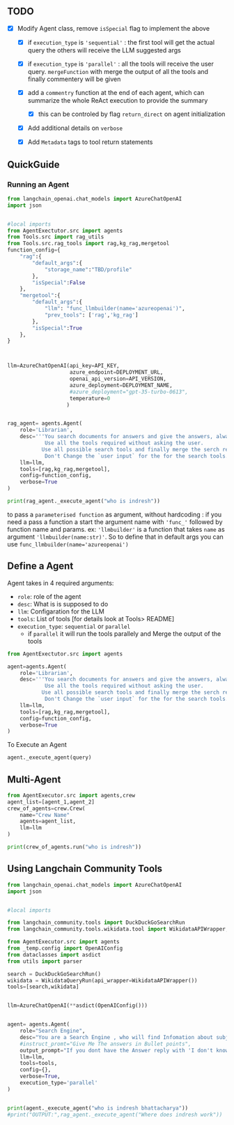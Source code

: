 




## TODO

- [X] Modify Agent class, remove `isSpecial` flag to implement the above
  - [X] if `execution_type` is `'sequential'` : the first tool will get the actual query the others will receive the LLM suggested args
  - [X] if  `execution_type` is `'parallel'` : all the tools will receive the user query. `mergeFunction` with merge the output of all the tools and finally commentery will be given
  - [X] add a `commentry` function at the end of each agent, which can summarize the whole ReAct execution to provide the summary
    - [X] this can be controled by flag `return_direct` on agent initialization
  - [X] Add additional details on `verbose`
  - [X] Add `Metadata` tags to tool return statements




## QuickGuide

### Running an Agent

```python
from langchain_openai.chat_models import AzureChatOpenAI
import json


#local imports
from AgentExectutor.src import agents
from Tools.src import rag_utils
from Tools.src.rag_tools import rag,kg_rag,mergetool
function_config={
    "rag":{
        "default_args":{
            "storage_name":"TBD/profile"
        },
        "isSpecial":False
    },
    "mergetool":{
        "default_args":{
            "llm": "func_llmbuilder(name='azureopenai')",
            "prev_tools": ['rag','kg_rag']
        },
        "isSpecial":True
    },
}



llm=AzureChatOpenAI(api_key=API_KEY,
                    azure_endpoint=DEPLOYMENT_URL,
                    openai_api_version=API_VERSION,
                    azure_deployment=DEPLOYMENT_NAME,
                    #azure_deployment="gpt-35-turbo-0613",
                    temperature=0
                   )


rag_agent= agents.Agent(
    role='Librarian',
    desc='''You search documents for answers and give the answers, always use the tools to search documents.
            Use all the tools required without asking the user.
           Use all possible search tools and finally merge the serch results to respond.
            Don't Change the `user input` for the for the search tools.''',
    llm=llm,
    tools=[rag,kg_rag,mergetool],
    config=function_config,
    verbose=True
)

print(rag_agent._execute_agent("who is indresh"))

```

to pass a `parameterised function` as argument, without hardcoding
: if you need a pass a function a start the argument name with `'func_'` followed by function name and params. ex: `'llmbuilder'` is a function that takes `name` as argument `'llmbuilder(name:str)'`. So to define that in default args you can use `func_llmbuilder(name='azureopenai')`


## Define a Agent

Agent takes in 4 required arguments:

- `role`: role of the agent
- `desc`: What is is supposed to do
- `llm`: Configaration for the LLM
- `tools`: List of tools [for details look at Tools> README]
- `execution_type`: `sequential` or `parallel` 
  - if `parallel` it will run the tools parallely and Merge the output of the tools


```python
from AgentExectutor.src import agents

agent=agents.Agent(
    role='Librarian',
    desc='''You search documents for answers and give the answers, always use the tools to search documents.
            Use all the tools required without asking the user.
           Use all possible search tools and finally merge the serch results to respond.
            Don't Change the `user input` for the for the search tools.''',
    llm=llm,
    tools=[rag,kg_rag,mergetool],
    config=function_config,
    verbose=True
)
```
To Execute an Agent

```python
agent._execute_agent(query)
```

## Multi-Agent

```python
from AgentExecutor.src import agents,crew
agent_list=[agent_1,agent_2]
crew_of_agents=crew.Crew(
    name="Crew Name"
    agents=agent_list,
    llm=llm
)

print(crew_of_agents.run("who is indresh"))
```

## Using Langchain Community Tools

```python
from langchain_openai.chat_models import AzureChatOpenAI
import json


#local imports

from langchain_community.tools import DuckDuckGoSearchRun
from langchain_community.tools.wikidata.tool import WikidataAPIWrapper, WikidataQueryRun

from AgentExecutor.src import agents
from _temp.config import OpenAIConfig
from dataclasses import asdict
from utils import parser

search = DuckDuckGoSearchRun()
wikidata = WikidataQueryRun(api_wrapper=WikidataAPIWrapper())
tools=[search,wikidata]


llm=AzureChatOpenAI(**asdict(OpenAIConfig()))


agent= agents.Agent(
    role="Search Engine",
    desc="You are a Search Engine , who will find Infomation about subject from the internet",
    #instruct_promt="Give Me The answers in Bullet points",
    output_prompt="If you dont have the Answer reply with 'I don't know'. Don't say anything else",
    llm=llm,
    tools=tools,
    config={},
    verbose=True,
    execution_type='parallel'
)


print(agent._execute_agent("who is indresh bhattacharya"))
#print("OUTPUT:",rag_agent._execute_agent("Where does indresh work"))

```
